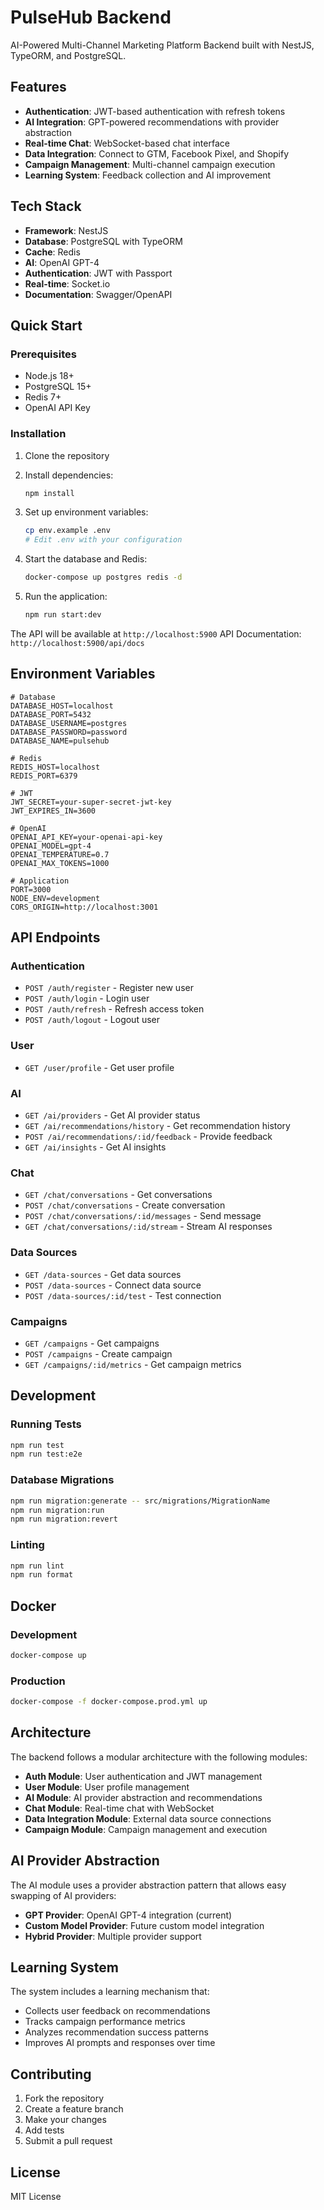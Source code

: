 # PulseHub Backend

AI-Powered Multi-Channel Marketing Platform Backend built with NestJS, TypeORM, and PostgreSQL.

## Features

- **Authentication**: JWT-based authentication with refresh tokens
- **AI Integration**: GPT-powered recommendations with provider abstraction
- **Real-time Chat**: WebSocket-based chat interface
- **Data Integration**: Connect to GTM, Facebook Pixel, and Shopify
- **Campaign Management**: Multi-channel campaign execution
- **Learning System**: Feedback collection and AI improvement

## Tech Stack

- **Framework**: NestJS
- **Database**: PostgreSQL with TypeORM
- **Cache**: Redis
- **AI**: OpenAI GPT-4
- **Authentication**: JWT with Passport
- **Real-time**: Socket.io
- **Documentation**: Swagger/OpenAPI

## Quick Start

### Prerequisites

- Node.js 18+
- PostgreSQL 15+
- Redis 7+
- OpenAI API Key

### Installation

1. Clone the repository
2. Install dependencies:
   ```bash
   npm install
   ```

3. Set up environment variables:
   ```bash
   cp env.example .env
   # Edit .env with your configuration
   ```

4. Start the database and Redis:
   ```bash
   docker-compose up postgres redis -d
   ```

5. Run the application:
   ```bash
   npm run start:dev
   ```

The API will be available at `http://localhost:5900`
API Documentation: `http://localhost:5900/api/docs`

## Environment Variables

```env
# Database
DATABASE_HOST=localhost
DATABASE_PORT=5432
DATABASE_USERNAME=postgres
DATABASE_PASSWORD=password
DATABASE_NAME=pulsehub

# Redis
REDIS_HOST=localhost
REDIS_PORT=6379

# JWT
JWT_SECRET=your-super-secret-jwt-key
JWT_EXPIRES_IN=3600

# OpenAI
OPENAI_API_KEY=your-openai-api-key
OPENAI_MODEL=gpt-4
OPENAI_TEMPERATURE=0.7
OPENAI_MAX_TOKENS=1000

# Application
PORT=3000
NODE_ENV=development
CORS_ORIGIN=http://localhost:3001
```

## API Endpoints

### Authentication
- `POST /auth/register` - Register new user
- `POST /auth/login` - Login user
- `POST /auth/refresh` - Refresh access token
- `POST /auth/logout` - Logout user

### User
- `GET /user/profile` - Get user profile

### AI
- `GET /ai/providers` - Get AI provider status
- `GET /ai/recommendations/history` - Get recommendation history
- `POST /ai/recommendations/:id/feedback` - Provide feedback
- `GET /ai/insights` - Get AI insights

### Chat
- `GET /chat/conversations` - Get conversations
- `POST /chat/conversations` - Create conversation
- `POST /chat/conversations/:id/messages` - Send message
- `GET /chat/conversations/:id/stream` - Stream AI responses

### Data Sources
- `GET /data-sources` - Get data sources
- `POST /data-sources` - Connect data source
- `POST /data-sources/:id/test` - Test connection

### Campaigns
- `GET /campaigns` - Get campaigns
- `POST /campaigns` - Create campaign
- `GET /campaigns/:id/metrics` - Get campaign metrics

## Development

### Running Tests
```bash
npm run test
npm run test:e2e
```

### Database Migrations
```bash
npm run migration:generate -- src/migrations/MigrationName
npm run migration:run
npm run migration:revert
```

### Linting
```bash
npm run lint
npm run format
```

## Docker

### Development
```bash
docker-compose up
```

### Production
```bash
docker-compose -f docker-compose.prod.yml up
```

## Architecture

The backend follows a modular architecture with the following modules:

- **Auth Module**: User authentication and JWT management
- **User Module**: User profile management
- **AI Module**: AI provider abstraction and recommendations
- **Chat Module**: Real-time chat with WebSocket
- **Data Integration Module**: External data source connections
- **Campaign Module**: Campaign management and execution

## AI Provider Abstraction

The AI module uses a provider abstraction pattern that allows easy swapping of AI providers:

- **GPT Provider**: OpenAI GPT-4 integration (current)
- **Custom Model Provider**: Future custom model integration
- **Hybrid Provider**: Multiple provider support

## Learning System

The system includes a learning mechanism that:

- Collects user feedback on recommendations
- Tracks campaign performance metrics
- Analyzes recommendation success patterns
- Improves AI prompts and responses over time

## Contributing

1. Fork the repository
2. Create a feature branch
3. Make your changes
4. Add tests
5. Submit a pull request

## License

MIT License
